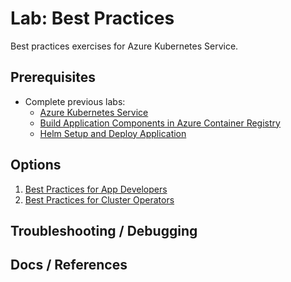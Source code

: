 # Lab: Best Practices

Best practices exercises for Azure Kubernetes Service.

## Prerequisites

* Complete previous labs:
    * [Azure Kubernetes Service](../create-aks-cluster/README.md)
    * [Build Application Components in Azure Container Registry](../build-application/README.md)
    * [Helm Setup and Deploy Application](../helm-setup-deploy/README.md)

## Options

1. [Best Practices for App Developers](appdev/README.md)
2. [Best Practices for Cluster Operators](operators/README.md)


## Troubleshooting / Debugging


## Docs / References
